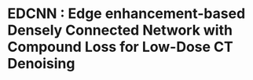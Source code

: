 # EDCNN : Edge enhancement-based Densely Connected Network with Compound Loss for Low-Dose CT Denoising
